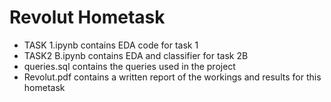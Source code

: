 # Revolut Hometask
-  TASK 1.ipynb contains EDA code for task 1
- TASK2 B.ipynb contains EDA and classifier for task 2B
- queries.sql contains the queries used in the project
- Revolut.pdf contains a written report of the workings and results for this hometask
